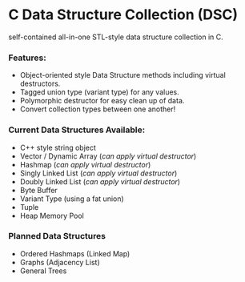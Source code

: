 # C Data Structure Collection (DSC)
self-contained all-in-one STL-style data structure collection in C.

### Features:
* Object-oriented style Data Structure methods including virtual destructors.
* Tagged union type (variant type) for any values.
* Polymorphic destructor for easy clean up of data.
* Convert collection types between one another!

### Current Data Structures Available:
* C++ style string object
* Vector / Dynamic Array (*can apply virtual destructor*)
* Hashmap (*can apply virtual destructor*)
* Singly Linked List (*can apply virtual destructor*)
* Doubly Linked List (*can apply virtual destructor*)
* Byte Buffer
* Variant Type (using a fat union)
* Tuple
* Heap Memory Pool

### Planned Data Structures
* Ordered Hashmaps (Linked Map)
* Graphs (Adjacency List)
* General Trees
